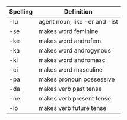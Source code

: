 | Spelling | Definition |
|----------|------------|
| -lu | agent noun, like -er and -ist |
| -se | makes word feminine |
| -ke | makes word androfem |
| -ka | makes word androgynous |
| -ki | makes word andromasc |
| -ci | makes word masculine |
| -pa | makes pronoun possessive |
| -da | makes verb past tense |
| -ne | makes verb present tense |
| -lo | makes verb future tense |
